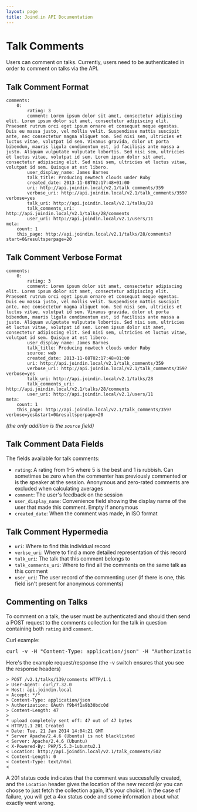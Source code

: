 ```yaml
---
layout: page
title: Joind.in API Documentation
---
```


# Talk Comments

Users can comment on talks.  Currently, users need to be authenticated in order to comment on talks via the API.

## Talk Comment Format

~~~~
comments:
    0:
        rating: 3
        comment: Lorem ipsum dolor sit amet, consectetur adipiscing elit. Lorem ipsum dolor sit amet, consectetur adipiscing elit. Praesent rutrum orci eget ipsum ornare et consequat neque egestas. Duis eu massa justo, vel mollis velit. Suspendisse mattis suscipit ante, nec consectetur magna aliquet non. Sed nisi sem, ultricies et luctus vitae, volutpat id sem. Vivamus gravida, dolor ut porta bibendum, mauris ligula condimentum est, id facilisis ante massa a justo. Aliquam vulputate vulputate lobortis. Sed nisi sem, ultricies et luctus vitae, volutpat id sem. Lorem ipsum dolor sit amet, consectetur adipiscing elit. Sed nisi sem, ultricies et luctus vitae, volutpat id sem. Quisque at est libero.
        user_display_name: James Barnes
        talk_title: Producing newtech clouds under Ruby
        created_date: 2013-11-08T02:17:48+01:00
        uri: http://api.joindin.local/v2.1/talk_comments/359
        verbose_uri: http://api.joindin.local/v2.1/talk_comments/359?verbose=yes
        talk_uri: http://api.joindin.local/v2.1/talks/28
        talk_comments_uri: http://api.joindin.local/v2.1/talks/28/comments
        user_uri: http://api.joindin.local/v2.1/users/11
meta:
    count: 1
    this_page: http://api.joindin.local/v2.1/talks/28/comments?start=0&resultsperpage=20
~~~~

## Talk Comment Verbose Format

~~~~
comments:
    0:
        rating: 3
        comment: Lorem ipsum dolor sit amet, consectetur adipiscing elit. Lorem ipsum dolor sit amet, consectetur adipiscing elit. Praesent rutrum orci eget ipsum ornare et consequat neque egestas. Duis eu massa justo, vel mollis velit. Suspendisse mattis suscipit ante, nec consectetur magna aliquet non. Sed nisi sem, ultricies et luctus vitae, volutpat id sem. Vivamus gravida, dolor ut porta bibendum, mauris ligula condimentum est, id facilisis ante massa a justo. Aliquam vulputate vulputate lobortis. Sed nisi sem, ultricies et luctus vitae, volutpat id sem. Lorem ipsum dolor sit amet, consectetur adipiscing elit. Sed nisi sem, ultricies et luctus vitae, volutpat id sem. Quisque at est libero.
        user_display_name: James Barnes
        talk_title: Producing newtech clouds under Ruby
        source: web
        created_date: 2013-11-08T02:17:48+01:00
        uri: http://api.joindin.local/v2.1/talk_comments/359
        verbose_uri: http://api.joindin.local/v2.1/talk_comments/359?verbose=yes
        talk_uri: http://api.joindin.local/v2.1/talks/28
        talk_comments_uri: http://api.joindin.local/v2.1/talks/28/comments
        user_uri: http://api.joindin.local/v2.1/users/11
meta:
    count: 1
    this_page: http://api.joindin.local/v2.1/talk_comments/359?verbose=yes&start=0&resultsperpage=20
~~~~

*(the only addition is the ``source`` field)*

## Talk Comment Data Fields

The fields available for talk comments:

*  ``rating``:  A rating from 1-5 where 5 is the best and 1 is rubbish.  Can sometimes be zero when the commenter has previously commented or is the speaker at the session.  Anonymous and zero-rated comments are excluded when calculating averages
*  ``comment``: The user's feedback on the session
*  ``user_display_name``: Convenience field showing the display name of the user that made this comment. Empty if anonymous
*  ``created_date``: When the comment was made, in ISO format


## Talk Comment Hypermedia

*  ``uri``: Where to find this individual record
*  ``verbse_uri``: Where to find a more detailed representation of this record
*  ``talk_uri``: The talk that this comment belongs to
*  ``talk_comments_uri``: Where to find all the comments on the same talk as this comment
*  ``user_uri``: The user record of the commenting user (if there is one, this field isn't present for anonymous comments)

## Commenting on Talks

To comment on a talk, the user must be authenticated and should then send a POST request to the comments collection for the talk in question containing both ``rating`` and ``comment``.

Curl example:

<pre class="embedcurl">curl -v -H "Content-Type: application/json" -H "Authorization: OAuth f9b4f1a9b30bdc0d" /talks/139/comments --data '{"comment": "Great talk, thanks!", "rating": 4}'
</pre>

<!-- You only need to reference this script once per page. -->
<script src="https://www.embedcurl.com/embedcurl.min.js" async></script>

Here's the example request/response (the -v switch ensures that you see the response headers)

~~~~
> POST /v2.1/talks/139/comments HTTP/1.1
> User-Agent: curl/7.32.0
> Host: api.joindin.local
> Accept: */*
> Content-Type: application/json
> Authorization: OAuth f9b4f1a9b30bdc0d
> Content-Length: 47
> 
* upload completely sent off: 47 out of 47 bytes
< HTTP/1.1 201 Created
< Date: Tue, 21 Jan 2014 14:04:21 GMT
* Server Apache/2.4.6 (Ubuntu) is not blacklisted
< Server: Apache/2.4.6 (Ubuntu)
< X-Powered-By: PHP/5.5.3-1ubuntu2.1
< Location: http://api.joindin.local/v2.1/talk_comments/502
< Content-Length: 0
< Content-Type: text/html
< 

~~~~

A 201 status code indicates that the comment was successfully created, and the ``Location`` header gives the location of the new record (or you can choose to just fetch the collection again, it's your choice).  In the case of failure, you will get a 4xx status code and some information about what exactly went wrong.
